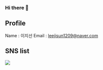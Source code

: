 ### Hi there 👋

## Profile
Name : 이지선
Email : leejisun1209@naver.com

## SNS list
<img src="https://img.shields.io/badge/Instagram-#E4405F?style=flat-square&logo=Python&logoColor=white"/></a>


<!--
**Jidonee/Jidonee** is a ✨ _special_ ✨ repository because its `README.md` (this file) appears on your GitHub profile.

Here are some ideas to get you started:

- 🔭 I’m currently working on ...
- 🌱 I’m currently learning ...
- 👯 I’m looking to collaborate on ...
- 🤔 I’m looking for help with ...
- 💬 Ask me about ...
- 📫 How to reach me: ...
- 😄 Pronouns: ...
- ⚡ Fun fact: ...
-->
